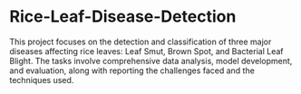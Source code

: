 # Rice-Leaf-Disease-Detection
This project focuses on the detection and classification of three major diseases affecting rice leaves: Leaf Smut, Brown Spot, and Bacterial Leaf Blight. The tasks involve comprehensive data analysis, model development, and evaluation, along with reporting the challenges faced and the techniques used.

